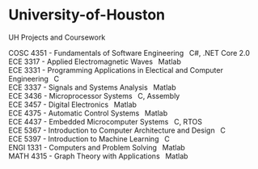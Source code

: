 # University-of-Houston

UH Projects and Coursework



COSC 4351 - Fundamentals of Software Engineering 	&ensp;C#, .NET Core 2.0  
ECE 3317 - Applied Electromagnetic Waves 		&ensp;Matlab  
ECE 3331 - Programming Applications in Electical and Computer Engineering	&ensp;C  
ECE 3337 - Signals and Systems Analysis			&ensp;Matlab  
ECE 3436 - Microprocessor Systems			&ensp;C, Assembly  
ECE 3457 - Digital Electronics				&ensp;Matlab  
ECE 4375 - Automatic Control Systems 			&ensp;Matlab  
ECE 4437 - Embedded Microcomputer Systems		&ensp;C, RTOS  
ECE 5367 - Introduction to Computer Architecture and Design	&ensp;C  
ECE 5397 - Introduction to Machine Learning		&ensp;C  
ENGI 1331 - Computers and Problem Solving		&ensp;Matlab  
MATH 4315 - Graph Theory with Applications		&ensp;Matlab  
